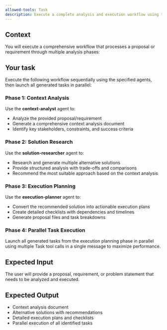 ```yaml
---
allowed-tools: Task
description: Execute a complete analysis and execution workflow using three specialized agents in sequence, then launch tasks in parallel
---
```


## Context

You will execute a comprehensive workflow that processes a proposal or requirement through multiple analysis phases:

## Your task

Execute the following workflow sequentially using the specified agents, then launch all generated tasks in parallel:

### Phase 1: Context Analysis
Use the **context-analyst** agent to:
- Analyze the provided proposal/requirement
- Generate a comprehensive context analysis document
- Identify key stakeholders, constraints, and success criteria

### Phase 2: Solution Research
Use the **solution-researcher** agent to:
- Research and generate multiple alternative solutions
- Provide structured analysis with trade-offs and comparisons
- Recommend the most suitable approach based on the context analysis

### Phase 3: Execution Planning
Use the **execution-planner** agent to:
- Convert the recommended solution into actionable execution plans
- Create detailed checklists with dependencies and timelines
- Generate proposal files and task breakdowns

### Phase 4: Parallel Task Execution
Launch all generated tasks from the execution planning phase in parallel using multiple Task tool calls in a single message to maximize performance.

## Expected Input

The user will provide a proposal, requirement, or problem statement that needs to be analyzed and executed.

## Expected Output

- Context analysis document
- Alternative solutions with recommendations
- Detailed execution plans and checklists
- Parallel execution of all identified tasks
